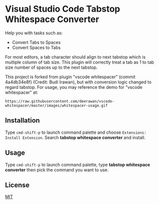 # Visual Studio Code Tabstop Whitespace Converter
Help you with tasks such as:
- Convert Tabs to Spaces
- Convert Spaces to Tabs

For most editors, a tab character should align to next tabstop which is multiple column of tab size.
This plugin will correctly treat a tab as 1 to tab size number of spaces up to the next tabstop.

This project is forked from plugin "vscode whitespacer" (commit 4a4db34e8f) (Credit: Budi Irawan), but with conversion logic changed to regard tabstop.
For usage, you may reference the demo for "vscode whitespacer" at:

    https://raw.githubusercontent.com/deerawan/vscode-whitespacer/master/images/whitespacer-usage.gif

## Installation
Type `cmd-shift-p` to launch command palette and choose `Extensions: Install Extension`. Search **tabstop whitespace converter** and install.

## Usage
Type `cmd-shift-p` to launch command palette, type **tabstop whitespace converter** then pick the command you want to use.

## License
[MIT](https://github.com/johnnytemp/vscode-ts-whitespace-converter/blob/master/LICENSE)
